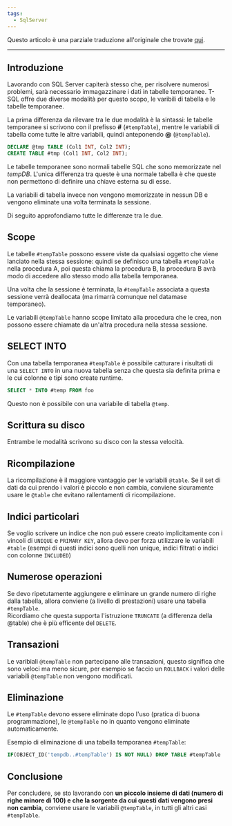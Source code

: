 ```yaml
---
tags:
  - SqlServer
---
```

Questo articolo è una parziale traduzione all'originale che trovate [qui](http://sqlserverplanet.com/tsql/yet-another-temp-tables-vs-table-variables-article).

___
## Introduzione

Lavorando con SQL Server capiterà stesso che, per risolvere numerosi problemi, sarà necessario immagazzinare i dati in tabelle temporanee. T-SQL offre due diverse modalità per questo scopo, le varibili di tabella e le tabelle temporanee.

La prima differenza da rilevare tra le due modalità è la sintassi: le tabelle temporanee si scrivono con il prefisso **#** (`#tempTable`), mentre le variabili di tabella come tutte le altre variabili, quindi anteponendo **@** (`@tempTable`).

```sql
DECLARE @tmp TABLE (Col1 INT, Col2 INT);
CREATE TABLE #tmp (Col1 INT, Col2 INT);
```

Le tabelle temporanee sono normali tabelle SQL che sono memorizzate nel _tempDB_. L'unica differenza tra queste è una normale tabella è che queste non permettono di definire una chiave esterna su di esse.

La variabili di tabella invece non vengono memorizzate in nessun DB e vengono eliminate una volta terminata la sessione.

Di seguito approfondiamo tutte le differenze tra le due.

## Scope

Le tabelle `#tempTable` possono essere viste da qualsiasi oggetto che viene lanciato nella stessa sessione: quindi se definisco una tabella `#tempTable` nella procedura A, poi questa chiama la procedura B, la procedura B avrà modo di accedere allo stesso modo alla tabella temporanea.

Una volta che la sessione è terminata, la `#tempTable` associata a questa sessione verrà deallocata (ma rimarrà comunque nel datamase temporaneo).

Le variabili `@tempTable` hanno scope limitato alla procedura che le crea, non possono essere chiamate da un'altra procedura nella stessa sessione.

## SELECT INTO

Con una tabella temporanea `#tempTable` è possibile catturare i risultati di una `SELECT INTO` in una nuova tabella senza che questa sia definita prima e le cui colonne e tipi sono create runtime.

```sql
SELECT * INTO #temp FROM foo
```

Questo non è possibile con una variabile di tabella `@temp`.

## Scrittura su disco

Entrambe le modalità scrivono su disco con la stessa velocità.

## Ricompilazione

La ricompilazione è il maggiore vantaggio per le variabili `@table`. Se il set di dati da cui prendo i valori è piccolo e non cambia, conviene sicuramente usare le `@table` che evitano rallentamenti di ricompilazione.

## Indici particolari

Se voglio scrivere un indice che non può essere creato implicitamente con i vincoli di `UNIQUE` e `PRIMARY KEY`, allora devo per forza utilizzare le variabili `#table` (esempi di questi indici sono quelli non unique, indici filtrati o indici con colonne `INCLUDED`)

## Numerose operazioni

Se devo ripetutamente aggiungere e eliminare un grande numero di righe dalla tabella, allora conviene (a livello di prestazioni) usare una tabella `#tempTable`.  
Ricordiamo che questa supporta l'istruzione `TRUNCATE` (a differenza della @table) che è più efficente del `DELETE`.

## Transazioni

Le varibiali `@tempTable` non partecipano alle transazioni, questo significa che sono veloci ma meno sicure, per esempio se faccio un `ROLLBACK` i valori delle variabili `@tempTable` non vengono modificati.

## Eliminazione

Le `#tempTable` devono essere eliminate dopo l'uso (pratica di buona programmazione), le `@tempTable` no in quanto vengono eliminate automaticamente.

Esempio di eliminazione di una tabella temporanea `#tempTable`:

```sql
IF(OBJECT_ID('tempdb..#tempTable') IS NOT NULL) DROP TABLE #tempTable
```

## Conclusione

Per concludere, se sto lavorando con **un piccolo insieme di dati (numero di righe minore di 100) e che la sorgente da cui questi dati vengono presi non cambia**, conviene usare le variabili `@tempTable`, in tutti gli altri casi `#tempTable`.